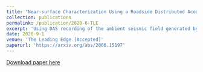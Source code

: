 ```yaml
---
title: "Near-surface Characterization Using a Roadside Distributed Acoustic Sensing Array"
collection: publications
permalink: /publication/2020-6-TLE
excerpt: 'Using DAS recording of the ambient seismic field generated by cars and earthquakes, we estimate the S-wave velocity profile and Poisson ratio along the array.'
date: 2020-9-1
venue: 'The Leading Edge [Accepted]'
paperurl: 'https://arxiv.org/abs/2006.15197'
---
```


[Download paper here](https://arxiv.org/abs/2006.15197)